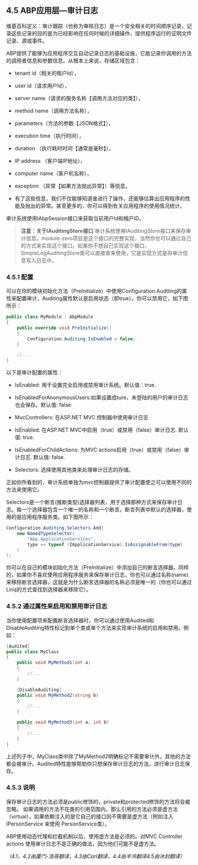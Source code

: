 ## 4.5 ABP应用层—审计日志 

维基百科定义：审计跟踪（也称为审核日志）是一个安全相关的时间顺序记录，记录这些记录的目的是为已经影响在任何时候的详细操作，提供程序运行的证明文件记录、源或事件。

ABP提供了能够为应用程序交互自动记录日志的基础设施，它能记录你调用的方法的调用者信息和参数信息。从根本上来说，存储区域包含：

* tenant id（相关的租户Id），

* user id（请求用户Id），

* server name（请求的服务名称【调用方法对应的类】），

* method name（调用方法名称），

* parameters（方法的参数【JSON格式】），

* execution time（执行时间），

* duration （执行耗时时间【通常是毫秒】），

* IP address （客户端IP地址），

* computer name（客户机名称），

* exception （异常【如果方法抛出异常】）等信息。

* 有了这些信息，我们不仅能够知道谁进行了操作，还能够估算出应用程序的性能及抛出的异常。甚至更多的，你可以得到有关应用程序的使用情况统计。

审计系统使用IAbpSession接口来获取当前用户Id和租户ID。

> **注意：关于IAuditingStore接口**
>审计系统使用IAuditingStore接口来保存审计信息。module-zero项目是这个接口的完整实现，当然你也可以通过自己的方式来实现这个接口。如果你不想自己实现这个接口，SimpleLogAuditingStore类可以直接拿来使用，它是实现方式是将审计信息写入日志中。

### 4.5.1 配置

可以在你的模块初始化方法（PreInitialize）中使用Configuration.Auditing的属性来配置审计，Auditing属性默认是启用状态（即true）。你可以禁用它，如下图所示：

```csharp
public class MyModule : AbpModule
{
    public override void PreInitialize()
    {
        Configuration.Auditing.IsEnabled = false;
    }

    //...
}
```

以下是审计配置的属性：

* IsEnabled: 用于设置完全启用或禁用审计系统。默认值：true.

* IsEnabledForAnonymousUsers:如果设置成ture，未登陆的用户的审计日志也会保存。默认值: false.

* MvcControllers:  在ASP.NET MVC 控制器中使用审计日志

* IsEnabled: 在ASP.NET MVC中启用（true）或禁用（false）审计日志. 默认值: true.

* IsEnabledForChildActions: 为MVC actions启用（true）或禁用（false）审计日志. 默认值: false.

* Selectors: 选择使用其他类来处理审计日志的存储。


正如你所看到的，审计系统单独为mvc控制器提供了审计配置使之可以使用不同的方法来使用它。

Selectors是一个断言(推断类型)选择器列表，用于选择那种方式来保存审计日志。每一个选择器包含一个唯一的名称和一个断言。断言列表中默认的选择器，使用的是应用程序服务类。如下图所示：

```csharp
Configuration.Auditing.Selectors.Add(
    new NamedTypeSelector(
        "Abp.ApplicationServices",
        type => typeof (IApplicationService).IsAssignableFrom(type)
    )
);
```

你可以在自己的模块初始化方法（PreInitialize）中添加自己的断言选择器。同样的，如果你不喜欢使用应用程序服务来保存审计日志，你也可以通过名称(name)来移除断言选择器，这就是为什么断言选择器的名称必须是唯一的（你也可以通过Linq的方式查找到选择器来移除它）。
  
### 4.5.2 通过属性来启用和禁用审计日志 

当你使用配置项来配置断言选择器时，你可以通过使用Audited和DisableAuditing特性标记到单个类或单个方法来实现审计系统的启用和禁用。例如：

```csharp
[Audited]
public class MyClass
{
    public void MyMethod1(int a)
    {
        //...
    }

    [DisableAuditing]
    public void MyMethod2(string b)
    {
        //...
    }

    public void MyMethod3(int a, int b)
    {
        //...
    }
}
```

上述列子中，MyClass类中除了MyMethod2明确标记不需要审计外，其他的方法都会被审计。Audited特性能够帮助你只想保存审计日志的方法，进行审计日志保存。

### 4.5.3 说明 

保存审计日志的方法必须是public修饰的，private和protected修饰的方法将会被忽略。
如果调用的方法不在类的引用范围内，那么引用的方法必须是虚方法（virtual），如果依赖注入的是它自己的接口则不需要是虚方法（例如注入 IPersonService 来使用 PersonService类）。

ABP使用动态代理和拦截机制以后，使用虚方法是必须的。对MVC Controller actions 使用审计日志不是正确的做法，因为他们可能不是虚方法。


*（4.1、4.2由厦门-浩哥翻译，4.3由Carl翻译，4.4由半冷翻译4.5由冰封翻译）*
